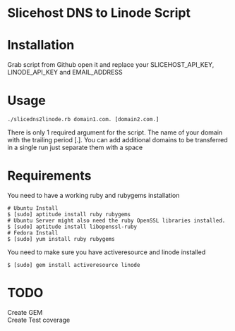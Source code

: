 # Slicehost DNS to Linode Script


# Installation

Grab script from Github open it and replace your SLICEHOST\_API\_KEY, LINODE\_API\_KEY and EMAIL_ADDRESS

# Usage

    ./slicedns2linode.rb domain1.com. [domain2.com.]

There is only 1 required argument for the script. The name of your domain with the trailing period [.]. You can add additional domains to be transferred in a single run just separate them with a space

# Requirements
You need to have a working ruby and rubygems installation

	# Ubuntu Install
	$ [sudo] aptitude install ruby rubygems
	# Ubuntu Server might also need the ruby OpenSSL libraries installed. 
	$ [sudo] aptitude install libopenssl-ruby
	# Fedora Install
	$ [sudo] yum install ruby rubygems
	
You need to make sure you have activeresource and linode installed

    $ [sudo] gem install activeresource linode

# TODO 
Create GEM  
Create Test coverage